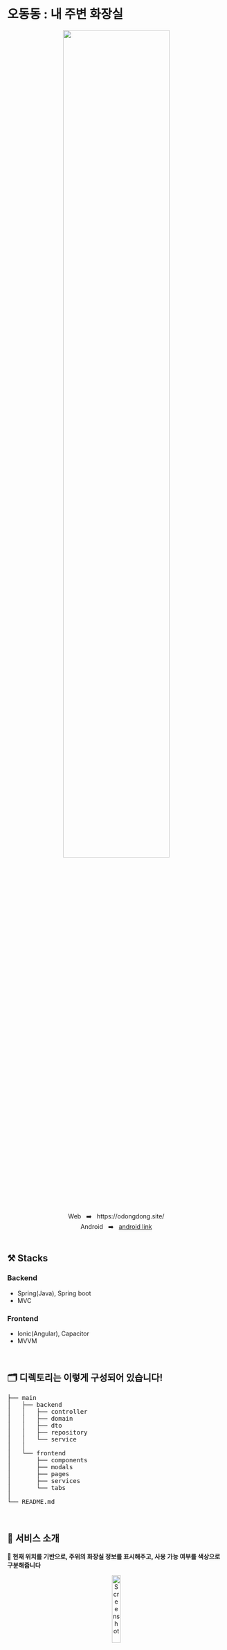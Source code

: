 # 오동동 : 내 주변 화장실 

<a href="https://odongdong.site/">
  <div align="center">
    <img src="https://user-images.githubusercontent.com/59170680/202078396-f59c59eb-3b48-45de-943e-fbe5cd1cdfb1.png" width="70%" />
  </div>
</a>

<div align="center">
Web &nbsp; ➡️ &nbsp; https://odongdong.site/ <br />
Android &nbsp; ➡️ &nbsp; <a href="https://play.google.com/store/apps/details?id=com.ramjongseok.bathroom">android link</a>
</div>

<br/>

## ⚒️ Stacks
### Backend
- Spring(Java), Spring boot
- MVC
### Frontend
- Ionic(Angular), Capacitor
- MVVM

<br/>

## 🗂️ 디렉토리는 이렇게 구성되어 있습니다!
<pre>
├── main
│   ├── backend
│   │   ├── controller
│   │   ├── domain 
│   │   ├── dto
│   │   ├── repository
│   │   └── service
│   │
│   └── frontend
│       ├── components
│       ├── modals
│       ├── pages
│       ├── services
│       └── tabs
│
└── README.md
</pre>
<br/>


## 🚻 서비스 소개
**🚻 현재 위치를 기반으로, 주위의 화장실 정보를 표시해주고, 사용 가능 여부를 색상으로 구분해줍니다**

<div align="center">
  <img width="20%" alt="Screenshot" src="https://user-images.githubusercontent.com/59170680/206937517-918e0025-532e-46a2-92f5-61342563a4ec.png">
</div>

<br/><br/>

**✅ 현재 화장실의 이용 가능 여부를 한눈에 보여줍니다.**
<div align="center">
  <img width="20%" alt="Screenshot 2022-12-12 at 9 21 17 AM" src="https://user-images.githubusercontent.com/59170680/206938062-9627a259-fe9f-403f-b720-13de25f7ca27.png">
</div>

<br/><br/>

**✏️ 화장실이 등록되어 있지 않다면, 화면을 길게 클릭(모바일) 또는 우클릭(웹)해서 쉽게 등록할 수 있습니다.**
<div align="center">
  <img width="20%" alt="Screenshot 2022-12-12 at 9 28 33 AM" src="https://user-images.githubusercontent.com/59170680/206938450-5c4960c6-a454-46d0-8436-e12ed9653068.png">
</div>

<br/><br/>

**🙂 카카오 로그인을 통해서, 내가 등록한 화장실들을 확인하고 관리할 수 있습니다.**
<div align="center">
  <img width="20%" alt="Screenshot 2022-12-12 at 9 26 45 AM" src="https://user-images.githubusercontent.com/59170680/206938746-137b090d-55ea-438d-9149-65c6f1c7eb5f.png">
  
  <img width="20%" alt="Screenshot 2022-12-12 at 9 27 19 AM" src="https://user-images.githubusercontent.com/59170680/206938750-c58fa86d-7911-4634-a39c-bf2b0c28eba7.png">
</div>

<br/><br/>

**✉️ 앱을 사용하다가 불편사항 또는 건의사항이 생긴다면, 쉽게 문의사항을 남길 수 있습니다.**
<div align="center">
  <img width="20%" alt="Screenshot 2022-12-12 at 9 35 38 AM" src="https://user-images.githubusercontent.com/59170680/206938956-a8da4a67-51b4-49f9-acd2-f2a707d97011.png">
  
  <img width="20%" alt="Screenshot 2022-12-12 at 9 35 42 AM" src="https://user-images.githubusercontent.com/59170680/206938965-870ccf13-a9bb-4380-b01f-47f24683f65e.png">
</div>

<br/><br/>


## 👥 Members
<div align="center"> 
  
| Front-end & Team Lead<br/>[msdio](https://github.com/msdio) | Back-end<br/>[jhbaik1501](https://github.com/jhbaik1501) | Back-end & Devops<br/>[tkddls23](https://github.com/tkddls23) | Design<br/>[windowrainYOON](https://github.com/windowrainYOON)
|:---:|:---:|:---:|:---:|
|<img width="120" alt="msdio" src="https://avatars.githubusercontent.com/u/59170680?v=4">|<img width="120" alt="jhbaik1501" src="https://avatars.githubusercontent.com/u/81180977?v=4">|<img width="120" alt="tkddls23" src="https://avatars.githubusercontent.com/u/78777461?v=4">|<img width="120" alt="windowrainYOON" src="https://avatars.githubusercontent.com/u/87323617?v=4">
  
</div>
